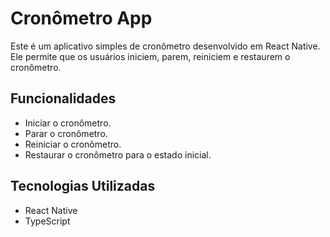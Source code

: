 # Cronômetro App

Este é um aplicativo simples de cronômetro desenvolvido em React Native. Ele permite que os usuários iniciem, parem, reiniciem e restaurem o cronômetro.

## Funcionalidades

- Iniciar o cronômetro.
- Parar o cronômetro.
- Reiniciar o cronômetro.
- Restaurar o cronômetro para o estado inicial.

## Tecnologias Utilizadas

- React Native
- TypeScript